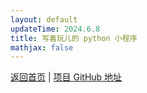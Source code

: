```yaml
---
layout: default
updateTime: 2024.6.8
title: 写着玩儿的 python 小程序
mathjax: false
---
```


[返回首页](./) | [项目 GitHub 地址](https://github.com/OliverWu515/python-hobby-project)
